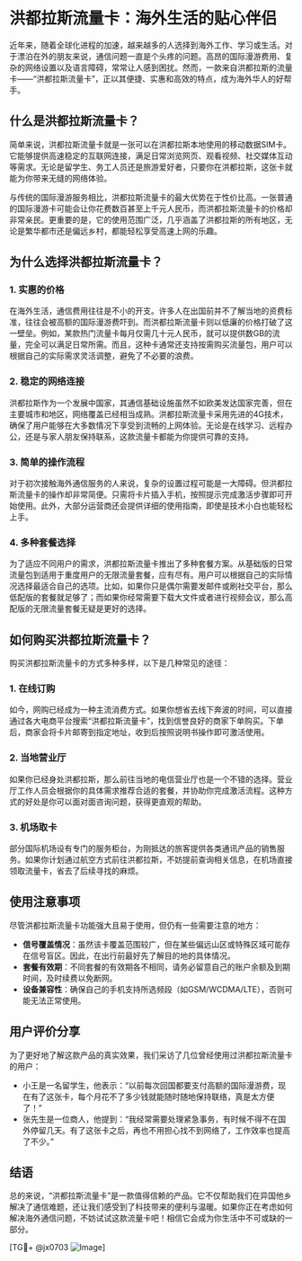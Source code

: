 # 洪都拉斯流量卡：海外生活的贴心伴侣

近年来，随着全球化进程的加速，越来越多的人选择到海外工作、学习或生活。对于漂泊在外的朋友来说，通信问题一直是个头疼的问题。高昂的国际漫游费用、复杂的网络设置以及语言障碍，常常让人感到困扰。然而，一款来自洪都拉斯的流量卡——“洪都拉斯流量卡”，正以其便捷、实惠和高效的特点，成为海外华人的好帮手。

## 什么是洪都拉斯流量卡？

简单来说，洪都拉斯流量卡就是一张可以在洪都拉斯本地使用的移动数据SIM卡。它能够提供高速稳定的互联网连接，满足日常浏览网页、观看视频、社交媒体互动等需求。无论是留学生、务工人员还是旅游爱好者，只要你在洪都拉斯，这张卡就能为你带来无缝的网络体验。

与传统的国际漫游服务相比，洪都拉斯流量卡的最大优势在于性价比高。一张普通的国际漫游卡可能会让你花费数百甚至上千元人民币，而洪都拉斯流量卡的价格却非常亲民。更重要的是，它的使用范围广泛，几乎涵盖了洪都拉斯的所有地区，无论是繁华都市还是偏远乡村，都能轻松享受高速上网的乐趣。

## 为什么选择洪都拉斯流量卡？

### 1. 实惠的价格

在海外生活，通信费用往往是不小的开支。许多人在出国前并不了解当地的资费标准，往往会被高额的国际漫游费吓到。而洪都拉斯流量卡则以低廉的价格打破了这一壁垒。例如，某款热门流量卡每月仅需几十元人民币，就可以提供数GB的流量，完全可以满足日常所需。而且，这种卡通常还支持按需购买流量包，用户可以根据自己的实际需求灵活调整，避免了不必要的浪费。

### 2. 稳定的网络连接

洪都拉斯作为一个发展中国家，其通信基础设施虽然不如欧美发达国家完善，但在主要城市和地区，网络覆盖已经相当成熟。洪都拉斯流量卡采用先进的4G技术，确保了用户能够在大多数情况下享受到流畅的上网体验。无论是在线学习、远程办公，还是与家人朋友保持联系，这款流量卡都能为你提供可靠的支持。

### 3. 简单的操作流程

对于初次接触海外通信服务的人来说，复杂的设置过程可能是一大障碍。但洪都拉斯流量卡的操作却非常简便。只需将卡片插入手机，按照提示完成激活步骤即可开始使用。此外，大部分运营商还会提供详细的使用指南，即使是技术小白也能轻松上手。

### 4. 多种套餐选择

为了适应不同用户的需求，洪都拉斯流量卡推出了多种套餐方案。从基础版的日常流量包到适用于重度用户的无限流量套餐，应有尽有。用户可以根据自己的实际情况选择最适合自己的选项。比如，如果你只是偶尔需要发邮件或刷社交平台，那么低配版的套餐就足够了；而如果你经常需要下载大文件或者进行视频会议，那么高配版的无限流量套餐无疑是更好的选择。

## 如何购买洪都拉斯流量卡？

购买洪都拉斯流量卡的方式多种多样，以下是几种常见的途径：

### 1. 在线订购

如今，网购已经成为一种主流消费方式。如果你想省去线下奔波的时间，可以直接通过各大电商平台搜索“洪都拉斯流量卡”，找到信誉良好的商家下单购买。下单后，商家会将卡片邮寄到指定地址，收到后按照说明书操作即可激活使用。

### 2. 当地营业厅

如果你已经身处洪都拉斯，那么前往当地的电信营业厅也是一个不错的选择。营业厅工作人员会根据你的具体需求推荐合适的套餐，并协助你完成激活流程。这种方式的好处是你可以面对面咨询问题，获得更直观的帮助。

### 3. 机场取卡

部分国际机场设有专门的服务柜台，为刚抵达的旅客提供各类通讯产品的销售服务。如果你计划通过航空方式前往洪都拉斯，不妨提前查询相关信息，在机场直接领取流量卡，省去了后续寻找的麻烦。

## 使用注意事项

尽管洪都拉斯流量卡功能强大且易于使用，但仍有一些需要注意的地方：

- **信号覆盖情况**：虽然该卡覆盖范围较广，但在某些偏远山区或特殊区域可能存在信号盲区。因此，在出行前最好先了解目的地的具体情况。
- **套餐有效期**：不同套餐的有效期各不相同，请务必留意自己的账户余额及到期时间，及时续费以免断网。
- **设备兼容性**：确保自己的手机支持所选频段（如GSM/WCDMA/LTE），否则可能无法正常使用。

## 用户评价分享

为了更好地了解这款产品的真实效果，我们采访了几位曾经使用过洪都拉斯流量卡的用户：

- 小王是一名留学生，他表示：“以前每次回国都要支付高额的国际漫游费，现在有了这张卡，每个月花不了多少钱就能随时随地保持联络，真是太方便了！”
- 张先生是一位商人，他提到：“我经常需要处理紧急事务，有时候不得不在国外停留几天。有了这张卡之后，再也不用担心找不到网络了，工作效率也提高了不少。”

## 结语

总的来说，“洪都拉斯流量卡”是一款值得信赖的产品。它不仅帮助我们在异国他乡解决了通信难题，还让我们感受到了科技带来的便利与温暖。如果你正在考虑如何解决海外通信问题，不妨试试这款流量卡吧！相信它会成为你生活中不可或缺的一部分。

[TG💪+ @jx0703 ![Image](https://github.com/user-attachments/assets/dbca1d08-cadb-493c-b0ec-ad6f7a83f270)]